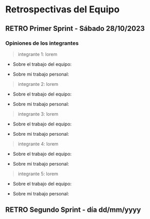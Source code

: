 # Retrospectivas del Equipo

## RETRO Primer Sprint - Sábado 28/10/2023

### Opiniones de los integrantes
> integrante 1: lorem
- Sobre el trabajo del equipo:

- Sobre mi trabajo personal:

>integrante 2: lorem
- Sobre el trabajo del equipo:

- Sobre mi trabajo personal:

>integrante 3: lorem
- Sobre el trabajo del equipo:

- Sobre mi trabajo personal:

>integrante 4: lorem
- Sobre el trabajo del equipo:

- Sobre mi trabajo personal:

>integrante 5: lorem
- Sobre el trabajo del equipo:

- Sobre mi trabajo personal:

## RETRO Segundo Sprint - día dd/mm/yyyy